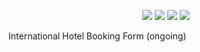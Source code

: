  <p align="center">
<img src="https://img.shields.io/badge/coded%20by%20-Aarti-pink">
<img src="https://img.shields.io/badge/Java-orange">
<img src="https://img.shields.io/badge/contributions-Welcome-green">
<img src="https://badges.frapsoft.com/os/v1/open-source.svg?v=103">
</p>
 



International Hotel Booking Form (ongoing)
